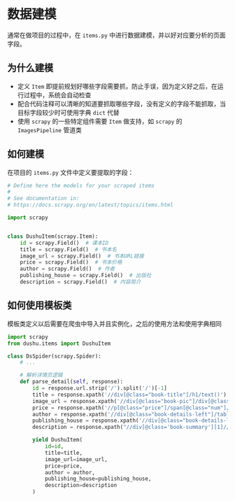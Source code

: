# 数据建模

通常在做项目的过程中，在 `items.py` 中进行数据建模，并以好对应要分析的页面字段。


## 为什么建模

- 定义 `Item` 即提前规划好哪些字段需要抓，防止手误，因为定义好之后，在运行过程中，系统会自动检查
- 配合代码注释可以清晰的知道要抓取哪些字段，没有定义的字段不能抓取，当目标字段较少时可使用字典 `dict` 代替
- 使用 `scrapy` 的一些特定组件需要 `Item` 做支持，如 `scrapy` 的 `ImagesPipeline` 管道类

## 如何建模

在项目的 `items.py` 文件中定义要提取的字段：

```python
# Define here the models for your scraped items
#
# See documentation in:
# https://docs.scrapy.org/en/latest/topics/items.html

import scrapy


class DushuItem(scrapy.Item):
    id = scrapy.Field()  # 课本ID
    title = scrapy.Field()  # 书本名
    image_url = scrapy.Field()  # 书本URL链接
    price = scrapy.Field()  # 书本价格
    author = scrapy.Field()  # 作者
    publishing_house = scrapy.Field()  # 出版社
    description = scrapy.Field()  # 内容简介
```

## 如何使用模板类

模板类定义以后需要在爬虫中导入并且实例化，之后的使用方法和使用字典相同


```python
import scrapy
from dushu.items import DushuItem

class DsSpider(scrapy.Spider):
    # ...

    # 解析详情页逻辑
    def parse_detail(self, response):
        id = response.url.strip('/').split('/')[-1]
        title = response.xpath('//div[@class="book-title"]/h1/text()').get()
        image_url = response.xpath('//div[@class="book-pic"]/div[@class="pic"]/img/@src').get()
        price = response.xpath('//p[@class="price"]/span[@class="num"]/text()').get('0')
        author = response.xpath('//div[@class="book-details-left"]/table/tbody/tr[1]/td[2]/text()').get('')
        publishing_house = response.xpath('//div[@class="book-details-left"]/table/tbody/tr[2]/td[2]/text()').get()
        description = response.xpath("//div[@class='book-summary'][1]//div[@class='text txtsummary']/text()").get('')

        yield DushuItem(
            id=id,
            title=title,
            image_url=image_url,
            price=price,
            author = author,
            publishing_house=publishing_house,
            description=description
        )
```